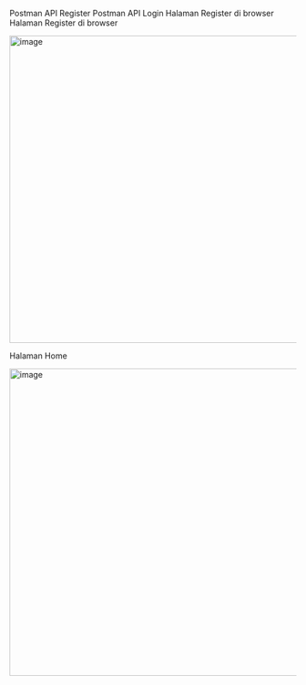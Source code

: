 Postman API Register
Postman API Login
Halaman Register di browser
Halaman Register di browser

<img width="959" height="539" alt="image" src="https://github.com/user-attachments/assets/7ac2c367-6141-404d-9a26-0d4197d08f5a" />

Halaman Home

<img width="959" height="539" alt="image" src="https://github.com/user-attachments/assets/9df76ae3-76e7-4fa2-87d3-25b95700e0c2" />
